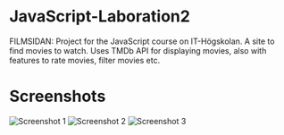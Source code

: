 # JavaScript-Laboration2
FILMSIDAN: Project for the JavaScript course on IT-Högskolan.
A site to find movies to watch. Uses TMDb API for displaying movies, also with features to rate movies, filter movies etc.

# Screenshots
![Screenshot 1](https://tobiaswilhelmsson.se/filmsidan/screens/screen1.png)
![Screenshot 2](https://tobiaswilhelmsson.se/filmsidan/screens/screen2.png)
![Screenshot 3](https://tobiaswilhelmsson.se/filmsidan/screens/screen3.png)
